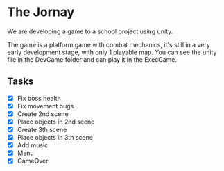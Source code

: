 # The Jornay
We are developing a game to a school project using unity.

The game is a platform game with combat mechanics, it's still in a very early development stage, with only 1 playable map.
You can see the unity file in the DevGame folder and can play it in the ExecGame.

## Tasks

- [x] Fix boss health
- [x] Fix movement bugs
- [x] Create 2nd scene
- [x] Place objects in 2nd scene
- [x] Create 3th scene
- [x] Place objects in 3th scene
- [x] Add music
- [x] Menu
- [x] GameOver 
